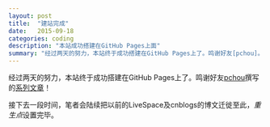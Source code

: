 ```yaml
---
layout: post
title:  "建站完成"
date:   2015-09-18
categories: coding
description: "本站成功搭建在GitHub Pages上面"
summary: "经过两天的努力，本站终于成功搭建在GitHub Pages上了。鸣谢好友[pchou]。"
---
```



经过两天的努力，本站终于成功搭建在GitHub Pages上了。鸣谢好友[pchou](http://pchou.info)撰写的[系列文章](http://www.pchou.info/category.html#web-build)！

接下去一段时间，笔者会陆续把以前的LiveSpace及cnblogs的博文迁徙至此，*重生点*设置完毕。
